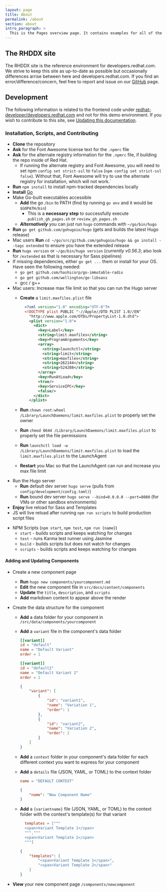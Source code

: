 ```yaml
---
layout: page
title: About
permalink: /about
section: about
intro_paragraph: >
  This is the Pages overview page. It contains examples for all of the pages that are used on developers.redhat.com.
---
```


## The RHDDX site

The RHDDX site is the reference environment for developers.redhat.com. We strive to keep this site as up-to-date as possible but occasionally differences arrise between here and developers.redhat.com. If you find an error/difference/concern, feel free to report and issue on our [GitHub](https://github.com/redhat-developer/developers.redhat.com/issues) page.

## Development
The following information is related to the frontend code under [redhat-developer/developers.redhat.com](https://github.com/redhat-developer/developers.redhat.com/) and not for this demo environment. If you wish to contribute to this site, see [Updating this documentation](/getting-started/update-this-documentation).

### Installation, Scripts, and Contributing

- **Clone** the repository
- **Ask** for the Font Awesome license text for the `.npmrc` file
- **Ask** for the alternate registry information for the `.npmrc` file, if building the repo inside of Red Hat.
    - If running the alternate registry and Font Awesome, you will need to set npm `config set strict-ssl`  to `false` (`npm config set strict-ssl false`). Without that, Font Awesome will try to use the alternate registry for installation, which will not work.`
- **Run** ```npm install``` to install npm-tracked dependencies locally
- **Install** [Go](https://golang.org)
- Make Go-built executables accessible
    - **Add** the go `/bin` to PATH (find by running `go env` and it would be `$GOPATH/bin`)
        - This is a **necessary step** to successfully execute `publish_gh_pages.sh` or `review_gh_pages.sh`
    - **_Alternatively_** you can just run `hugo` commands with `~/go/bin/hugo`
- **Run** `go get github.com/gohugoio/hugo` (gets and builds the latest Hugo release)
- Mac users **Run** `cd ~/go/src/github.com/gohugoio/hugo && go install --tags extended` to ensure you have the extended release
- **Run** `hugo version` or `~/go/bin/hugo version` (_currently v0.56.3_; also look for `/extended` as that is necessary for Sass pipelines)
- If missing dependencies, either `go get ...` them or install for your OS. Have seen the following needed:
    - `go get github.com/hashicorp/go-immutable-radix`
    - `go get github.com/wellington/go-libsass`
    - gcc / g++
- Mac users: Increase max file limit so that you can run the Hugo server
    - **Create** a `limit.maxfiles.plist` file

        ```xml
          <?xml version="1.0" encoding="UTF-8"?>
          <!DOCTYPE plist PUBLIC "-//Apple//DTD PLIST 1.0//EN"
            "http://www.apple.com/DTDs/PropertyList-1.0.dtd">
            <plist version="1.0">
              <dict>
                <key>Label</key>
                <string>limit.maxfiles</string>
                <key>ProgramArguments</key>
                <array>
                  <string>launchctl</string>
                  <string>limit</string>
                  <string>maxfiles</string>
                  <string>262144</string>
                  <string>524288</string>
                </array>
                <key>RunAtLoad</key>
                <true/>
                <key>ServiceIPC</key>
                <false/>
              </dict>
            </plist>
        ```

    - **Run** `chown root:wheel /Library/LaunchDaemons/limit.maxfiles.plist` to properly set the owner
    - **Run** `chmod 0644 /Library/LaunchDaemons/limit.maxfiles.plist` to properly set the file permissions
    - **Run** `launchctl load -w /Library/LaunchDaemons/limit.maxfiles.plist` to load the `limit.maxfiles.plist` to the LaunchAgent
    - **Restart** you Mac so that the LaunchAgent can run and increase you max file limit
- Run the Hugo server
    - **Run** default dev server `hugo serve` (pulls from `config/development/config.toml)`)
    - **Run** bound dev server `hugo serve --bind=0.0.0.0 --port=8080` (for VMs or other sandbox environments)
- **Enjoy** live reload for Sass and Templates
- JS will live reload after running `npm run scripts` to build production script files

* NPM Scripts (```npm start```, ```npm test```, ```npm run {name}```)
    * ```start``` - builds scripts and keeps watching for changes
    * ```test``` - runs Karma test runner using Jasmine
    * ```build``` - builds scripts but does not watch for changes
    * ```scripts``` - builds scripts and keeps watching for changes

#### Adding and Updating Components

* Create a new component page
    * **Run** `hugo new components/yourcomponent.md`
    * **Edit** the new component file in `src/docs/content/components`
    * **Update** the `title`, `description`, and `scripts`
    * **Add** markdown content to appear above the render
* Create the data structure for the component
    * **Add** a data folder for your component in `/src/data/components/yourcomponent`
    * **Add** a `variant` file in the component's data folder

        ```toml
        [[variant]]
        id = "default"
        name = "Default Variant"
        order = 1

        [[variant]]
        id = "default2"
        name = "Default Variant 2"
        order = 2
        ```

        ```json
        {
            "variant": [
                {
                    "id": "variant1",
                    "name": "Variation 1",
                    "order": 1
                },
                {
                    "id": "variant2",
                    "name": "Variation 2",
                    "order": 2
                }
            ]
        }
        ```
    * **Add** a `context` folder in your component's data folder for each different context you want to express for your component
    * **Add** a `details` file (JSON, YAML, or TOML) to the context folder
        ```toml
        name = "DEFAULT CONTEXT"
        ```
        ```json
        {
            "name": "New Component Name"
        }
        ```
    * **Add** a `{variantname}` file (JSON, YAML, or TOML) to the context folder with the context's template(s) for that variant

        ```toml
          templates = ["""
          <span>Variant Template 1</span>
          ""","""
          <span>Variant Template 2</span>
          """]
        ```

        ```json
        {
            "templates": [
                "<span>Variant Template 1</span>",
                "<span>Variant Template 2</span>"
            ]
        }
        ```

* **View** your new component page `/components/newcomponent`
